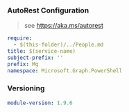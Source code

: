### AutoRest Configuration

> see https://aka.ms/autorest

``` yaml
require:
  - $(this-folder)/../People.md
title: $(service-name)
subject-prefix: ''
prefix: Mg
namespace: Microsoft.Graph.PowerShell
```

### Versioning

``` yaml
module-version: 1.9.6
```
